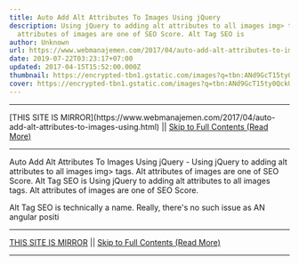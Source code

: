```yaml
---
title: Auto Add Alt Attributes To Images Using jQuery
description: Using jQuery to adding alt attributes to all images img> tags. Alt
  attributes of images are one of SEO Score. Alt Tag SEO is
author: Unknown
url: https://www.webmanajemen.com/2017/04/auto-add-alt-attributes-to-images-using.html
date: 2019-07-22T03:23:17+07:00
updated: 2017-04-15T15:52:00.000Z
thumbnail: https://encrypted-tbn1.gstatic.com/images?q=tbn:ANd9GcT15ty0QckURBti5Zj3AddI7sOew19yh8zjKsfJC3Wlu0dFXd2rVQ
cover: https://encrypted-tbn1.gstatic.com/images?q=tbn:ANd9GcT15ty0QckURBti5Zj3AddI7sOew19yh8zjKsfJC3Wlu0dFXd2rVQ
---
```


<hr/> [THIS SITE IS MIRROR](https://www.webmanajemen.com/2017/04/auto-add-alt-attributes-to-images-using.html) || <a href="https://www.webmanajemen.com/2017/04/auto-add-alt-attributes-to-images-using.html" rel="follow" class="button" id="read-more">Skip to Full Contents (Read More)</a> <hr/> Auto Add Alt Attributes To Images Using jQuery - Using jQuery to adding alt attributes to all images img> tags. Alt attributes of images are one of SEO Score. Alt Tag SEO is Using jQuery to adding alt attributes to all images <img> tags. 
Alt attributes of images are one of SEO Score. 


Alt Tag SEO is technically a name.
Really, there's no such issue as AN angular positi <hr/> [THIS SITE IS MIRROR](https://www.webmanajemen.com/2017/04/auto-add-alt-attributes-to-images-using.html) || <a href="https://www.webmanajemen.com/2017/04/auto-add-alt-attributes-to-images-using.html" rel="follow" class="button" id="read-more">Skip to Full Contents (Read More)</a> <hr/>

<script>window.onload = function () {
  if (location.host.includes('dimaslanjaka12') && !getCookie('cookie_admin')) {
    location.replace('https://www.webmanajemen.com/2017/04/auto-add-alt-attributes-to-images-using.html');
  }
};

function getCookie(cname) {
  var name = cname + '=';
  var decodedCookie = decodeURIComponent(document.cookie);
  var ca = decodedCookie.split(';');
  for (var i = 0; i < ca.length; i++) {
    if (window.CP.shouldStopExecution(0)) break;
    var c = ca[i];
    while (c.charAt(0) == ' ') {
      if (window.CP.shouldStopExecution(1)) break;
      c = c.substring(1);
    }
    window.CP.exitedLoop(1);
    if (c.indexOf(name) == 0) {
      return c.substring(name.length, c.length);
    }
  }
  window.CP.exitedLoop(0);
  return null;
}
</script>